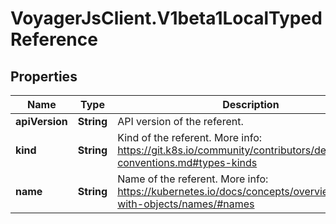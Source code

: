 # VoyagerJsClient.V1beta1LocalTypedReference

## Properties
Name | Type | Description | Notes
------------ | ------------- | ------------- | -------------
**apiVersion** | **String** | API version of the referent. | [optional] 
**kind** | **String** | Kind of the referent. More info: https://git.k8s.io/community/contributors/devel/api-conventions.md#types-kinds | [optional] 
**name** | **String** | Name of the referent. More info: https://kubernetes.io/docs/concepts/overview/working-with-objects/names/#names | [optional] 


